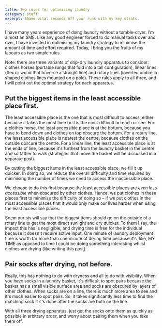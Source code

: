 ```yaml
---
title: Two rules for optimising laundry
category: stuff
excerpt: Shave vital seconds off your runs with my key strats.
---
```


I have many years experience of doing laundry without a tumble-dryer. I'm almost an SME. Like any good engineer forced to do manual tasks over and over, I have invested in optimising my laundry strategy to minimise the amount of time and effort required. Today, I bring you the fruits of my labours as two simple rules.

Note: there are three variants of drip-dry laundry apparatus to consider: clothes horses (portable rungs that fold into a tall configuration), linear lines (flex or wood that traverse a straight line) and rotary lines (inverted umbrella shaped clothes lines mounted on a pole). These rules apply to all three, and I will point out the optimal strategy for each apparatus.

## Put the biggest items in the least accessible place first.

The least accessible place is the one that is most difficult to access, either because it takes the most time or it is the most difficult to reach or see. For a clothes horse, the least accessible place is at the bottom, because you have to bend down and clothes on top obscure the bottom. For a rotary line, the least accessible place is nearest the centre, because clothes on the outside obscure the centre. For a linear line, the least accessible place is at the ends of line, because it's furthest from the laundry basket in the centre and so father to walk (strategies that move the basket will be discussed in a separate post).

By putting the biggest items in the least accessible place, we fill it up quicker. In doing so, we reduce the overall difficulty and time required by minimising the number of times we need to access the inaccessible place.

We choose to do this first because the least accessible places are _even less accessible_ when obscured by other clothes. Hence, we put clothes in these places first to minimise the difficulty of doing so – if we put clothes in the most accessible places first it would only make our lives harder when using the least accessible places.

Soem purists will say that the biggest items should go on the outside of a rotary line to get the most direct sunlight and dry quicker. To them I say, the impact this has is negligible, and drying time is free for the individual because it doesn't require active input. One minute of laundry deployment time is worth far more than one minute of drying time because it's, like, MY TIME as opposed to time I could be doing something interesting whilst clothes are drying (like writing this post).

## Pair socks after drying, not before.

Really, this has nothing to do with dryness and all to do with visibility. When you have socks in a laundry basket, it's difficult to spot pairs because the basket has a small visible surface area and socks are obscured by layers of  other clothes. When socks are on a line, there is much more area to see and it's much easier to spot pairs. So, it takes significantly less time to find the matching sock if it's done after the socks are both on the line.

With all three drying apparatus, just get the socks onto them as quickly as possible in arbitrary order, and worry about pairing them when you take them off.
